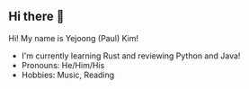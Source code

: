 ## Hi there 👋

<!--
**yejoongpaulk/yejoongpaulk** is a ✨ _special_ ✨ repository because its `README.md` (this file) appears on your GitHub profile.

Here are some ideas to get you started:

- 🔭 I’m currently working on ...
- 🌱 I’m currently learning ...
- 👯 I’m looking to collaborate on ...
- 🤔 I’m looking for help with ...
- 💬 Ask me about ...
- 📫 How to reach me: ...
- 😄 Pronouns: ...
- ⚡ Fun fact: ...
-->

Hi! My name is Yejoong (Paul) Kim!

- I'm currently learning Rust and reviewing Python and Java!
- Pronouns: He/Him/His
- Hobbies: Music, Reading